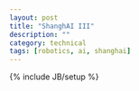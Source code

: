 ```yaml
---
layout: post
title: "ShanghAI III"
description: ""
category: technical
tags: [robotics, ai, shanghai]
---
```

{% include JB/setup %}


